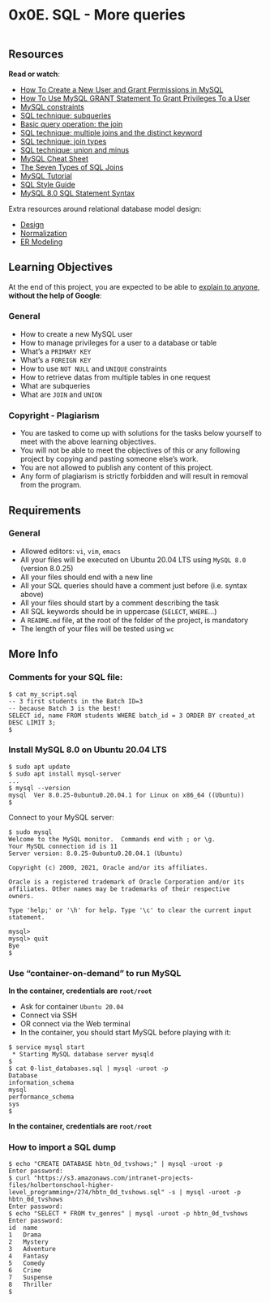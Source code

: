<h1 class="gap">0x0E. SQL - More queries </h1>
<div class="panel-body">
    <p><img src="https://s3.amazonaws.com/intranet-projects-files/holbertonschool-higher-level_programming+/274/66988091.jpg" alt="" loading="lazy" style=""></p>

<h2>Resources</h2>

<p><strong>Read or watch</strong>:</p>

<ul>
<li><a href="/rltoken/RniBKj48bnIN8xpXhGl1yA" title="How To Create a New User and Grant Permissions in MySQL" target="_blank">How To Create a New User and Grant Permissions in MySQL</a> </li>
<li><a href="/rltoken/FIiEIvA6IN_hSKM5TvgyxQ" title="How To Use MySQL GRANT Statement To Grant Privileges To a User" target="_blank">How To Use MySQL GRANT Statement To Grant Privileges To a User</a> </li>
<li><a href="/rltoken/LrovGa6N-OE2ID_tpWZRaQ" title="MySQL constraints" target="_blank">MySQL constraints</a> </li>
<li><a href="/rltoken/kR71h5zjkPtx4kBoVf7q0g" title="SQL technique: subqueries" target="_blank">SQL technique: subqueries</a> </li>
<li><a href="/rltoken/rNMJeQ1jbNTCljbvCSjf6w" title="Basic query operation: the join" target="_blank">Basic query operation: the join</a> </li>
<li><a href="/rltoken/HhZ6TJ1q5S0aR4lhfpKdOQ" title="SQL technique: multiple joins and the distinct keyword" target="_blank">SQL technique: multiple joins and the distinct keyword</a> </li>
<li><a href="/rltoken/T6FZUQdsMzr8hgNInBzudA" title="SQL technique: join types" target="_blank">SQL technique: join types</a> </li>
<li><a href="/rltoken/Nd-sdM8QUpf0YKIlXzVv4w" title="SQL technique: union and minus" target="_blank">SQL technique: union and minus</a> </li>
<li><a href="/rltoken/iSNyinU6SPWTGDUWMmcRkg" title="MySQL Cheat Sheet" target="_blank">MySQL Cheat Sheet</a> </li>
<li><a href="/rltoken/-plhBsra0N7BOuFoEg--zg" title="The Seven Types of SQL Joins" target="_blank">The Seven Types of SQL Joins</a> </li>
<li><a href="/rltoken/I4Lws_eQrIrNTbkZvvk-oQ" title="MySQL Tutorial" target="_blank">MySQL Tutorial</a> </li>
<li><a href="/rltoken/051eAEP_rePBU7jeh879GA" title="SQL Style Guide" target="_blank">SQL Style Guide</a> </li>
<li><a href="/rltoken/YavbYiraYFr8oTukT_N6eQ" title="MySQL 8.0 SQL Statement Syntax" target="_blank">MySQL 8.0 SQL Statement Syntax</a> </li>
</ul>

<p>Extra resources around relational database model design:</p>

<ul>
<li><a href="/rltoken/EWLRPeqr5sQ9AqfoG_KXxw" title="Design" target="_blank">Design</a></li>
<li><a href="/rltoken/mqBhYoSYbhH5ZZrhDcY0kA" title="Normalization" target="_blank">Normalization</a></li>
<li><a href="/rltoken/R0exkJmf-2ddKjGfa8D0dA" title="ER Modeling" target="_blank">ER Modeling</a></li>
</ul>

<h2>Learning Objectives</h2>

<p>At the end of this project, you are expected to be able to <a href="/rltoken/0qci3VdIVdKJXldEZ6zAjA" title="explain to anyone" target="_blank">explain to anyone</a>, <strong>without the help of Google</strong>:</p>

<h3>General</h3>

<ul>
<li>How to create a new MySQL user</li>
<li>How to manage privileges for a user to a database or table</li>
<li>What’s a <code>PRIMARY KEY</code></li>
<li>What’s a <code>FOREIGN KEY</code></li>
<li>How to use <code>NOT NULL</code> and <code>UNIQUE</code> constraints</li>
<li>How to retrieve datas from multiple tables in one request</li>
<li>What are subqueries</li>
<li>What are <code>JOIN</code> and <code>UNION</code></li>
</ul>

<h3>Copyright - Plagiarism</h3>

<ul>
<li>You are tasked to come up with solutions for the tasks below yourself to meet with the above learning objectives.</li>
<li>You will not be able to meet the objectives of this or any following project by copying and pasting someone else’s work. </li>
<li>You are not allowed to publish any content of this project.</li>
<li>Any form of plagiarism is strictly forbidden and will result in removal from the program.</li>
</ul>

<h2>Requirements</h2>

<h3>General</h3>

<ul>
<li>Allowed editors: <code>vi</code>, <code>vim</code>, <code>emacs</code></li>
<li>All your files will be executed on Ubuntu 20.04 LTS using <code>MySQL 8.0</code> (version 8.0.25)</li>
<li>All your files should end with a new line</li>
<li>All your SQL queries should have a comment just before (i.e. syntax above)</li>
<li>All your files should start by a comment describing the task</li>
<li>All SQL keywords should be in uppercase (<code>SELECT</code>, <code>WHERE</code>…)</li>
<li>A <code>README.md</code> file, at the root of the folder of the project, is mandatory</li>
<li>The length of your files will be tested using <code>wc</code></li>
</ul>

<h2>More Info</h2>

<h3>Comments for your SQL file:</h3>

<pre><code>$ cat my_script.sql
-- 3 first students in the Batch ID=3
-- because Batch 3 is the best!
SELECT id, name FROM students WHERE batch_id = 3 ORDER BY created_at DESC LIMIT 3;
$
</code></pre>

<h3>Install MySQL 8.0 on Ubuntu 20.04 LTS</h3>

<pre><code>$ sudo apt update
$ sudo apt install mysql-server
...
$ mysql --version
mysql  Ver 8.0.25-0ubuntu0.20.04.1 for Linux on x86_64 ((Ubuntu))
$
</code></pre>

<p>Connect to your MySQL server:</p>

<pre><code>$ sudo mysql
Welcome to the MySQL monitor.  Commands end with ; or \g.
Your MySQL connection id is 11
Server version: 8.0.25-0ubuntu0.20.04.1 (Ubuntu)

Copyright (c) 2000, 2021, Oracle and/or its affiliates.

Oracle is a registered trademark of Oracle Corporation and/or its
affiliates. Other names may be trademarks of their respective
owners.

Type 'help;' or '\h' for help. Type '\c' to clear the current input statement.

mysql&gt;
mysql&gt; quit
Bye
$
</code></pre>

<h3>Use “container-on-demand” to run MySQL</h3>

<p><strong>In the container, credentials are <code>root/root</code></strong></p>

<ul>
<li>Ask for container <code>Ubuntu 20.04</code></li>
<li>Connect via SSH</li>
<li>OR connect via the Web terminal</li>
<li>In the container, you should start MySQL before playing with it:</li>
</ul>

<pre><code>$ service mysql start                                                   
 * Starting MySQL database server mysqld 
$
$ cat 0-list_databases.sql | mysql -uroot -p                               
Database                                                                                   
information_schema                                                                         
mysql                                                                                      
performance_schema                                                                         
sys                      
$
</code></pre>

<p><strong>In the container, credentials are <code>root/root</code></strong></p>

<h3>How to import a SQL dump</h3>

<pre><code>$ echo "CREATE DATABASE hbtn_0d_tvshows;" | mysql -uroot -p
Enter password: 
$ curl "https://s3.amazonaws.com/intranet-projects-files/holbertonschool-higher-level_programming+/274/hbtn_0d_tvshows.sql" -s | mysql -uroot -p hbtn_0d_tvshows
Enter password: 
$ echo "SELECT * FROM tv_genres" | mysql -uroot -p hbtn_0d_tvshows
Enter password: 
id  name
1   Drama
2   Mystery
3   Adventure
4   Fantasy
5   Comedy
6   Crime
7   Suspense
8   Thriller
$
</code></pre>

<p><img src="https://s3.amazonaws.com/alx-intranet.hbtn.io/uploads/medias/2020/3/bc2575fee3303b731031.png?X-Amz-Algorithm=AWS4-HMAC-SHA256&amp;X-Amz-Credential=AKIARDDGGGOUSBVO6H7D%2F20230816%2Fus-east-1%2Fs3%2Faws4_request&amp;X-Amz-Date=20230816T205002Z&amp;X-Amz-Expires=86400&amp;X-Amz-SignedHeaders=host&amp;X-Amz-Signature=45b44b0b843027f68e743f61a1a1095611e03c6c1962be3c2743ba1e2cefefb2" alt="" loading="lazy" style=""></p>

  </div>